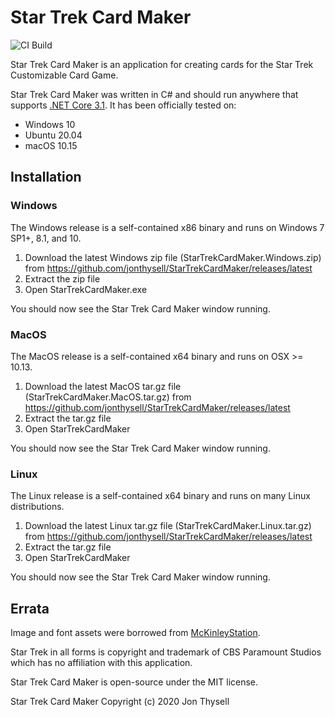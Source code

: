 # Star Trek Card Maker #

![CI Build](https://github.com/jonthysell/StarTrekCardMaker/workflows/CI%20Build/badge.svg)

Star Trek Card Maker is an application for creating cards for the Star Trek Customizable Card Game.

Star Trek Card Maker was written in C# and should run anywhere that supports [.NET Core 3.1](https://github.com/dotnet/core/blob/master/release-notes/3.1/3.1-supported-os.md). It has been officially tested on:

* Windows 10
* Ubuntu 20.04
* macOS 10.15

## Installation

### Windows ###

The Windows release is a self-contained x86 binary and runs on Windows 7 SP1+, 8.1, and 10.

1. Download the latest Windows zip file (StarTrekCardMaker.Windows.zip) from https://github.com/jonthysell/StarTrekCardMaker/releases/latest
2. Extract the zip file
3. Open StarTrekCardMaker.exe

You should now see the Star Trek Card Maker window running.

### MacOS ###

The MacOS release is a self-contained x64 binary and runs on OSX >= 10.13.

1. Download the latest MacOS tar.gz file (StarTrekCardMaker.MacOS.tar.gz) from https://github.com/jonthysell/StarTrekCardMaker/releases/latest
2. Extract the tar.gz file
3. Open StarTrekCardMaker

You should now see the Star Trek Card Maker window running.

### Linux ###

The Linux release is a self-contained x64 binary and runs on many Linux distributions.

1. Download the latest Linux tar.gz file (StarTrekCardMaker.Linux.tar.gz) from https://github.com/jonthysell/StarTrekCardMaker/releases/latest
2. Extract the tar.gz file
3. Open StarTrekCardMaker

You should now see the Star Trek Card Maker window running.

## Errata ##

Image and font assets were borrowed from [McKinleyStation](https://github.com/makeitTim/McKinleyStation).

Star Trek in all forms is copyright and trademark of CBS Paramount Studios which has no affiliation with this application.

Star Trek Card Maker is open-source under the MIT license.

Star Trek Card Maker Copyright (c) 2020 Jon Thysell
